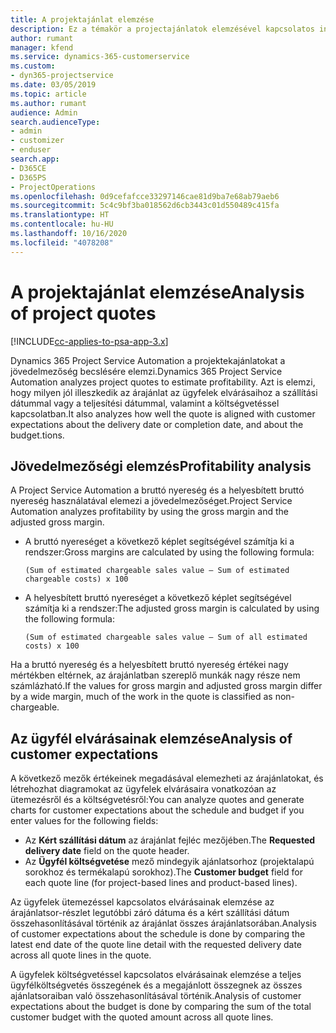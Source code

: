 ```yaml
---
title: A projektajánlat elemzése
description: Ez a témakör a projectajánlatok elemzésével kapcsolatos információkat tartalmaz.
author: rumant
manager: kfend
ms.service: dynamics-365-customerservice
ms.custom:
- dyn365-projectservice
ms.date: 03/05/2019
ms.topic: article
ms.author: rumant
audience: Admin
search.audienceType:
- admin
- customizer
- enduser
search.app:
- D365CE
- D365PS
- ProjectOperations
ms.openlocfilehash: 0d9cefafcce33297146cae81d9ba7e68ab79aeb6
ms.sourcegitcommit: 5c4c9bf3ba018562d6cb3443c01d550489c415fa
ms.translationtype: HT
ms.contentlocale: hu-HU
ms.lasthandoff: 10/16/2020
ms.locfileid: "4078208"
---
```

# <a name="analysis-of-project-quotes"></a><span data-ttu-id="35aa0-103">A projektajánlat elemzése</span><span class="sxs-lookup"><span data-stu-id="35aa0-103">Analysis of project quotes</span></span>

[!INCLUDE[cc-applies-to-psa-app-3.x](../includes/cc-applies-to-psa-app-3x.md)]

<span data-ttu-id="35aa0-104">Dynamics 365 Project Service Automation a projektekajánlatokat a jövedelmezőség becslésére elemzi.</span><span class="sxs-lookup"><span data-stu-id="35aa0-104">Dynamics 365 Project Service Automation analyzes project quotes to estimate profitability.</span></span> <span data-ttu-id="35aa0-105">Azt is elemzi, hogy milyen jól illeszkedik az árajánlat az ügyfelek elvárásaihoz a szállítási dátummal vagy a teljesítési dátummal, valamint a költségvetéssel kapcsolatban.</span><span class="sxs-lookup"><span data-stu-id="35aa0-105">It also analyzes how well the quote is aligned with customer expectations about the delivery date or completion date, and about the budget.tions.</span></span>

## <a name="profitability-analysis"></a><span data-ttu-id="35aa0-106">Jövedelmezőségi elemzés</span><span class="sxs-lookup"><span data-stu-id="35aa0-106">Profitability analysis</span></span>

<span data-ttu-id="35aa0-107">A Project Service Automation a bruttó nyereség és a helyesbített bruttó nyereség használatával elemezi a jövedelmezőséget.</span><span class="sxs-lookup"><span data-stu-id="35aa0-107">Project Service Automation analyzes profitability by using the gross margin and the adjusted gross margin.</span></span>

- <span data-ttu-id="35aa0-108">A bruttó nyereséget a következő képlet segítségével számítja ki a rendszer:</span><span class="sxs-lookup"><span data-stu-id="35aa0-108">Gross margins are calculated by using the following formula:</span></span>

  `
    (Sum of estimated chargeable sales value – Sum of estimated chargeable costs) x 100
  `
- <span data-ttu-id="35aa0-109">A helyesbített bruttó nyereséget a következő képlet segítségével számítja ki a rendszer:</span><span class="sxs-lookup"><span data-stu-id="35aa0-109">The adjusted gross margin is calculated by using the following formula:</span></span>

  `
    (Sum of estimated chargeable sales value – Sum of all estimated costs) x 100
  `

<span data-ttu-id="35aa0-110">Ha a bruttó nyereség és a helyesbített bruttó nyereség értékei nagy mértékben eltérnek, az árajánlatban szereplő munkák nagy része nem számlázható.</span><span class="sxs-lookup"><span data-stu-id="35aa0-110">If the values for gross margin and adjusted gross margin differ by a wide margin, much of the work in the quote is classified as non-chargeable.</span></span>

## <a name="analysis-of-customer-expectations"></a><span data-ttu-id="35aa0-111">Az ügyfél elvárásainak elemzése</span><span class="sxs-lookup"><span data-stu-id="35aa0-111">Analysis of customer expectations</span></span>

<span data-ttu-id="35aa0-112">A következő mezők értékeinek megadásával elemezheti az árajánlatokat, és létrehozhat diagramokat az ügyfelek elvárásaira vonatkozóan az ütemezésről és a költségvetésről:</span><span class="sxs-lookup"><span data-stu-id="35aa0-112">You can analyze quotes and generate charts for customer expectations about the schedule and budget if you enter values for the following fields:</span></span>

- <span data-ttu-id="35aa0-113">Az **Kért szállítási dátum** az árajánlat fejléc mezőjében.</span><span class="sxs-lookup"><span data-stu-id="35aa0-113">The **Requested delivery date** field on the quote header.</span></span>
- <span data-ttu-id="35aa0-114">Az **Ügyfél költségvetése** mező mindegyik ajánlatsorhoz (projektalapú sorokhoz és termékalapú sorokhoz).</span><span class="sxs-lookup"><span data-stu-id="35aa0-114">The **Customer budget** field for each quote line (for project-based lines and product-based lines).</span></span>

<span data-ttu-id="35aa0-115">Az ügyfelek ütemezéssel kapcsolatos elvárásainak elemzése az árajánlatsor-részlet legutóbbi záró dátuma és a kért szállítási dátum összehasonlításával történik az árajánlat összes árajánlatsorában.</span><span class="sxs-lookup"><span data-stu-id="35aa0-115">Analysis of customer expectations about the schedule is done by comparing the latest end date of the quote line detail with the requested delivery date across all quote lines in the quote.</span></span>

<span data-ttu-id="35aa0-116">A ügyfelek költségvetéssel kapcsolatos elvárásainak elemzése a teljes ügyfélköltségvetés összegének és a megajánlott összegnek az összes ajánlatsoraiban való összehasonlításával történik.</span><span class="sxs-lookup"><span data-stu-id="35aa0-116">Analysis of customer expectations about the budget is done by comparing the sum of the total customer budget with the quoted amount across all quote lines.</span></span>
